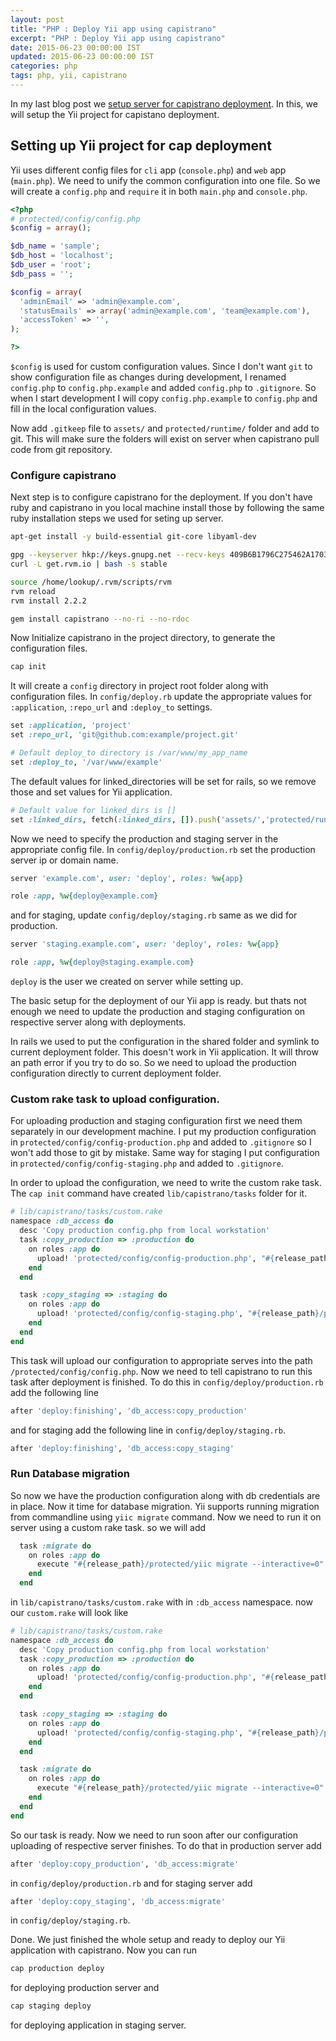```yaml
---
layout: post
title: "PHP : Deploy Yii app using capistrano"
excerpt: "PHP : Deploy Yii app using capistrano"
date: 2015-06-23 00:00:00 IST
updated: 2015-06-23 00:00:00 IST
categories: php
tags: php, yii, capistrano
---
```


In my last blog post we [setup server for capistrano deployment](/2015/06/setup-server-for-capistrano-deployment.html). In this, we will setup the Yii project for capistano deployment.

## Setting up Yii project for cap deployment

Yii uses different config files for `cli` app (`console.php`) and `web` app (`main.php`). We need to unify the common configuration into one file. So we will create a `config.php` and `require` it in both `main.php` and `console.php`. 

```php
<?php
# protected/config/config.php
$config = array();

$db_name = 'sample';
$db_host = 'localhost';
$db_user = 'root';
$db_pass = '';

$config = array(
  'adminEmail' => 'admin@example.com',
  'statusEmails' => array('admin@example.com', 'team@example.com'),
  'accessToken' => '',
);

?>
```

`$config` is used for custom configuration values. Since I don't want `git` to show configuration file as changes during development, I renamed `config.php` to `config.php.example` and added `config.php` to `.gitignore`. So when I start development I will copy `config.php.example` to `config.php` and fill in the local configuration values. 

Now add `.gitkeep` file to `assets/` and `protected/runtime/` folder and add to git. This will make sure the folders will exist on server when capistrano pull code from git repository.

### Configure capistrano

Next step is to configure capistrano for the deployment. If you don't have ruby and capistrano in you local machine install those by following the same ruby installation steps we used for seting up server. 

```sh
apt-get install -y build-essential git-core libyaml-dev 

gpg --keyserver hkp://keys.gnupg.net --recv-keys 409B6B1796C275462A1703113804BB82D39DC0E3
curl -L get.rvm.io | bash -s stable

source /home/lookup/.rvm/scripts/rvm
rvm reload
rvm install 2.2.2

gem install capistrano --no-ri --no-rdoc
```

Now Initialize capistrano in the project directory, to generate the configuration files.

```sh
cap init
```

It will create a `config` directory in project root folder along with configuration files. In `config/deploy.rb` update the appropriate values for `:application`, `:repo_url` and `:deploy_to` settings.

```ruby
set :application, 'project'
set :repo_url, 'git@github.com:example/project.git'

# Default deploy_to directory is /var/www/my_app_name
set :deploy_to, '/var/www/example'
```

The default values for linked_directories will be set for rails, so we remove those and set values for Yii application.

```ruby
# Default value for linked_dirs is []
set :linked_dirs, fetch(:linked_dirs, []).push('assets/','protected/runtime')
```

Now we need to specify the production and staging server in the appropriate config file.
In `config/deploy/production.rb` set the production server ip or domain name.

```ruby
server 'example.com', user: 'deploy', roles: %w{app}

role :app, %w{deploy@example.com}
```

and for staging, update `config/deploy/staging.rb` same as we did for production.

```ruby
server 'staging.example.com', user: 'deploy', roles: %w{app}

role :app, %w{deploy@staging.example.com}
```

`deploy` is the user we created on server while setting up.

The basic setup for the deployment of our Yii app is ready. but thats not enough we need to update the production and staging configuration on respective server along with deployments.

In rails we used to put the configuration in the shared folder and symlink to current deployment folder. This doesn't work in Yii application. It will throw an path error if you try to do so. So we need to upload the production configuration directly to current deployment folder.

### Custom rake task to upload configuration.

For uploading production and staging configuration first we need them separately in our development machine. I put my production configuration in `protected/config/config-production.php` and added to `.gitignore` so I won't add those to git by mistake. Same way for staging I put configuration in `protected/config/config-staging.php` and added to `.gitignore`.

In order to upload the configuration, we need to write the custom rake task. The `cap init` command have created `lib/capistrano/tasks` folder for it.

```ruby
# lib/capistrano/tasks/custom.rake
namespace :db_access do
  desc 'Copy production config.php from local workstation'
  task :copy_production => :production do
    on roles :app do
      upload! 'protected/config/config-production.php', "#{release_path}/protected/config/config.php"
    end
  end

  task :copy_staging => :staging do
    on roles :app do
      upload! 'protected/config/config-staging.php', "#{release_path}/protected/config/config.php"
    end
  end
end
```
This task will upload our configuration to appropriate serves into the path `/protected/config/config.php`. Now we need to tell capistrano to run this task after deployment is finished. To do this in `config/deploy/production.rb` add the following line 

```ruby
after 'deploy:finishing', 'db_access:copy_production'
```

and for staging add the following line in `config/deploy/staging.rb`. 

```ruby
after 'deploy:finishing', 'db_access:copy_staging'
```

### Run Database migration

So now we have the production configuration along with db credentials are in place. Now it time for database migration. Yii supports running migration from commandline using `yiic migrate` command. Now we need to run it on server using a custom rake task. so we will add

```ruby
  task :migrate do
    on roles :app do
      execute "#{release_path}/protected/yiic migrate --interactive=0"
    end
  end
```
in `lib/capistrano/tasks/custom.rake` with in `:db_access` namespace. now our `custom.rake` will look like 

```ruby
# lib/capistrano/tasks/custom.rake
namespace :db_access do
  desc 'Copy production config.php from local workstation'
  task :copy_production => :production do
    on roles :app do
      upload! 'protected/config/config-production.php', "#{release_path}/protected/config/config.php"
    end
  end

  task :copy_staging => :staging do
    on roles :app do
      upload! 'protected/config/config-staging.php', "#{release_path}/protected/config/config.php"
    end
  end

  task :migrate do
    on roles :app do
      execute "#{release_path}/protected/yiic migrate --interactive=0"
    end
  end
end
```

So our task is ready. Now we need to run soon after our configuration uploading of respective server finishes. To do that in production server add

```ruby
after 'deploy:copy_production', 'db_access:migrate'
```

in `config/deploy/production.rb` and for staging server add 

```ruby
after 'deploy:copy_staging', 'db_access:migrate'
```

in `config/deploy/staging.rb`. 

Done. We just finished the whole setup and ready to deploy our Yii application with capistrano. Now you can run

```sh
cap production deploy
```

for deploying production server and 

```sh
cap staging deploy
```

for deploying application in staging server.